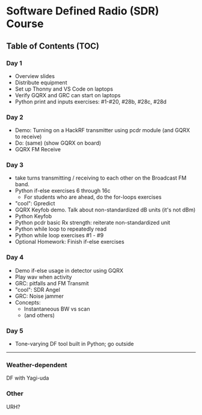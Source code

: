 # Software Defined Radio (SDR) Course

## Table of Contents (TOC)

### Day 1

- Overview slides
- Distribute equipment
- Set up Thonny and VS Code on laptops
- Verify GQRX and GRC can start on laptops
- Python print and inputs exercises: #1-#20, #28b, #28c, #28d

### Day 2

- Demo: Turning on a HackRF transmitter using pcdr module (and GQRX to receive)
- Do: (same) (show GQRX on board)
- GQRX FM Receive

### Day 3
- take turns transmitting / receiving to each other on the Broadcast FM band.
- Python if-else exercises 6 through 16c
  - For students who are ahead, do the for-loops exercises
- "cool": Gpredict
- GQRX Keyfob demo. Talk about non-standardized dB units (it's not dBm)
- Python Keyfob
- Python pcdr basic Rx strength: reiterate non-standardized unit
- Python while loop to repeatedly read
- Python while loop exercises #1 - #9
- Optional Homework: Finish if-else exercises

### Day 4

- Demo if-else usage in detector using GQRX
- Play wav when activity
- GRC: pitfalls and FM Transmit
- "cool": SDR Angel
- GRC: Noise jammer
- Concepts:
  - Instantaneous BW vs scan
  - (and others)

### Day 5

- Tone-varying DF tool built in Python; go outside

--------

### Weather-dependent

DF with Yagi-uda

### Other

URH?

<!-- Links below -->

